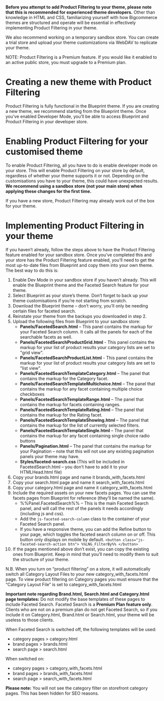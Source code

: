 **Before you attempt to add Product Filtering to your theme, please note that this is recommended for experienced theme developers.** Other than knowledge in HTML and CSS, familiarizing yourself with how Bigcommerce themes are structured and operate will be essential in effectively implementing Product Filtering in your theme.

We also recommend working on a temporary sandbox store. You can create a trial store and upload your theme customizations via WebDAV to replicate your theme.

NOTE: Product Filtering is a Premium feature. If you would like it enabled to an active public store, you must upgrade to a Premium plan.

# Creating a new theme with Product Filtering

Product Filtering is fully functional in the Blueprint theme. If you are creating a new theme, we recommend starting from the Blueprint theme. Once you’ve enabled Developer Mode, you’ll be able to access Blueprint and Product Filtering in your developer store.

# Enabling Product Filtering for your customised theme

To enable Product Filtering, all you have to do is enable developer mode on your store. This will enable Product Filtering on your store by default, regardless of whether your theme supports it or not. Depending on the customisations you have to your theme, this could have unexpected results. **We recommend using a sandbox store (not your main store) when applying these changes for the first time.**

If you have a new store, Product Filtering may already work out of the box for your theme.

# Implementing Product Filtering in your theme

If you haven’t already, follow the steps above to have the Product Filtering feature enabled for your sandbox store. Once you’ve completed this and your store has the Product Filtering feature enabled, you’ll need to get the most up-to-date files from Blueprint and copy them into your own theme. The best way to do this is:

1.  Enable Dev Mode in your sandbox store if you haven’t already. This will enable the Blueprint theme and the Faceted Search feature for your theme.
2.  Select Blueprint as your store’s theme. Don’t forget to back up your theme customisations if you’re not starting from scratch.
3.  Download the Blueprint theme – don’t worry, you’ll only be needing certain files for faceted search.
4.  Reinstate your theme from the backups you downloaded in step 2.
5.  Upload the following files from Blueprint to your sandbox store:
    *   **Panels/FacetedSearch.html** – This panel contains the markup for your Faceted Search column. It calls all the panels for each of the searchable facets as well.
    *   **Panels/FacetedSearchProductGrid.html** - This panel contains the markup for your list of product results your category lists are set to "grid view".
    *   **Panels/FacetedSearchProductList.html** - This panel contains the markup for your list of product results your category lists are set to "list view".
    *   **Panels/FacetedSearchTemplateCategory.html** – The panel that contains the markup for the Category facet.
    *   **Panels/FacetedSearchTemplateMultichoice.html** – The panel that contains the markup for any facet containing multiple choice checkboxes
    *   **Panels/FacetedSearchTemplateRange.html** – The panel that contains the markup for facets containing ranges.
    *   **Panels/FacetedSearchTemplateRating.html** – The panel that contains the markup for the Rating facet.
    *   **Panels/FacetedSearchTemplateShowing.html** – The panel that contains the markup for the list of currently selected filters.
    *   **Panels/FacetedSearchTemplateSingle.html** – The panel that contains the markup for any facet containing single choice radio buttons
    *   **Panels/Pagination.html** – The panel that contains the markup for your Pagination – note that this will not use any existing pagination panels your theme may have.
    *   **Styles/faceted-search.css** (This will be included in FacetedSearch.html – you don’t have to add it to your HTMLHead.html file)
6.  Copy your brands.html page and name it brands_with_facets.html
7.  Copy your search.html page and name it search_with_facets.html
8.  Copy your category.html page and name it category_with_facets.html
9.  Include the required assets on your new facets pages. You can use the facets pages from Blueprint for reference (they’ll be named the same).
    *   %%Panel.FacetedSearch%% – This is the main Faceted Search panel, and will call the rest of the panels it needs accordingly (including js and css).
    *   Add the `js-faceted-search-column` class to the container of your Faceted Search panel.
    *   If you have a responsive theme, you can add the Refine button to your page, which toggles the faceted search column on or off. This button only displays on mobile by default.
        `<button class="js-faceted-search-action btn"> %%LNG_FilterBy%% </button>`
10.  If the pages mentioned above don’t exist, you can copy the existing ones from Blueprint. Keep in mind that you’ll need to modify them to suit the structure of your theme.

N.B. When you turn on “product filtering” on a store, it will automatically switch all Category Layout Files to your new category_with_facets.html page. To view product filtering on Category pages you must ensure that the “Category Layout File” is set to category_with_facets.html

**Important note regarding Brand.html, Search.html and Category.html page templates:** Do not modify the base templates of these pages to include Faceted Search. Faceted Search is a **Premium Plan feature only**. Clients who are not on a premium plan do not get Faceted Search, so if you include it on Category.html, Brand.html or Search.html, your theme will be useless to those clients.

When Faceted Search is switched off, the following templates will be used:

*   category pages > category.html
*   brand pages > brands.html
*   search page > search.html

When switched on:

*   category pages > category_with_facets.html
*   brand pages > brands_with_facets.html
*   search page > search_with_facets.html

**Please note:** You will not see the category filter on storefront category pages. This has been hidden for SEO reasons.

</div>

</div>
